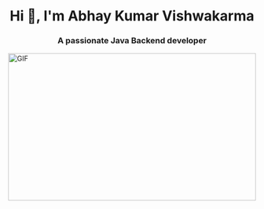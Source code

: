 <h1 align="center">Hi 👋, I'm Abhay Kumar Vishwakarma</h1>
<h3 align="center">A passionate Java Backend developer</h3>

<img src="https://icons8.com/mega-creator/illustration/641852017b822600123e0db7" alt="GIF" margin="0 auto" display="block" width="100%" height="300px"  object-fit="contain">

<!--
**AbhayKumarVishwakarma/AbhayKumarVishwakarma** is a ✨ _special_ ✨ repository because its `README.md` (this file) appears on your GitHub profile.

Here are some ideas to get you started:

- 🔭 I’m currently working on ...
- 🌱 I’m currently learning ...
- 👯 I’m looking to collaborate on ...
- 🤔 I’m looking for help with ...
- 💬 Ask me about ...
- 📫 How to reach me: ...
- 😄 Pronouns: ...
- ⚡ Fun fact: ...
-->

